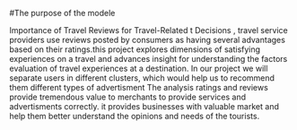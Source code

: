 #The purpose of the modele

Importance of Travel Reviews for Travel-Related t Decisions , travel service providers use reviews posted by consumers as having several advantages based on their ratings.this project explores dimensions of satisfying  experiences on a travel and advances insight for understanding the factors evaluation of travel experiences at a destination. In our project we will separate users in different clusters, which would help us to recommend them different types of advertisment 
The analysis ratings and reviews provide tremendous value to merchants to provide services and advertisments correctly. it provides businesses with valuable market and help them better understand the opinions and needs of the tourists. 

